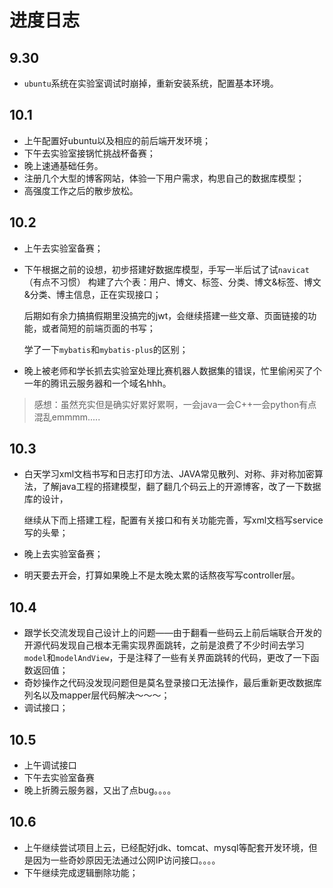 # **进度日志**

## 9.30

+ `ubuntu`系统在实验室调试时崩掉，重新安装系统，配置基本环境。

## 10.1

+ 上午配置好ubuntu以及相应的前后端开发环境；
+ 下午去实验室接锅忙挑战杯备赛；
+ 晚上速通基础任务。
+ 注册几个大型的博客网站，体验一下用户需求，构思自己的数据库模型；
+ 高强度工作之后的散步放松。

## 10.2

+ 上午去实验室备赛；

+ 下午根据之前的设想，初步搭建好数据库模型，手写一半后试了试`navicat`（有点不习惯） 构建了六个表：用户、博文、标签、分类、博文&标签、博文&分类、博主信息，正在实现接口；

  后期如有余力搞搞假期里没搞完的jwt，会继续搭建一些文章、页面链接的功能，或者简短的前端页面的书写；

  学了一下`mybatis`和`mybatis-plus`的区别；

+ 晚上被老师和学长抓去实验室处理比赛机器人数据集的错误，忙里偷闲买了个一年的腾讯云服务器和一个域名hhh。

> 感想：虽然充实但是确实好累好累啊，一会java一会C++一会python有点混乱emmmm.....

## 10.3

+ 白天学习xml文档书写和日志打印方法、JAVA常见散列、对称、非对称加密算法，了解java工程的搭建模型，翻了翻几个码云上的开源博客，改了一下数据库的设计，

  继续从下而上搭建工程，配置有关接口和有关功能完善，写xml文档写service写的头晕；

+ 晚上去实验室备赛；

+ 明天要去开会，打算如果晚上不是太晚太累的话熬夜写写controller层。

## 10.4

+ 跟学长交流发现自己设计上的问题——由于翻看一些码云上前后端联合开发的开源代码发现自己根本无需实现界面跳转，之前是浪费了不少时间去学习`model`和`modelAndView`，于是注释了一些有关界面跳转的代码，更改了一下函数返回值；
+ 奇妙操作之代码没发现问题但是莫名登录接口无法操作，最后重新更改数据库列名以及mapper层代码解决～～～；
+ 调试接口；

## 10.5

+ 上午调试接口
+ 下午去实验室备赛
+ 晚上折腾云服务器，又出了点bug。。。。

## 10.6

+ 上午继续尝试项目上云，已经配好jdk、tomcat、mysql等配套开发环境，但是因为一些奇妙原因无法通过公网IP访问接口。。。。
+ 下午继续完成逻辑删除功能；
